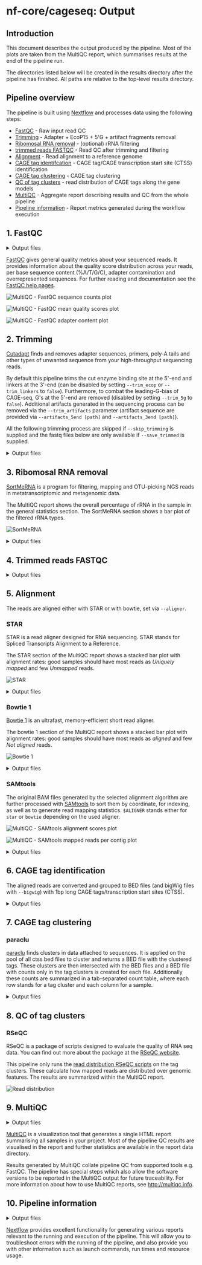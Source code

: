 # nf-core/cageseq: Output

## Introduction

This document describes the output produced by the pipeline. Most of the plots are taken from the MultiQC report, which summarises results at the end of the pipeline run.

The directories listed below will be created in the results directory after the pipeline has finished. All paths are relative to the top-level results directory.

## Pipeline overview

The pipeline is built using [Nextflow](https://www.nextflow.io/) and processes data using the following steps:

* [FastQC](#fastqc) - Raw input read QC
* [Trimming](#trimming) - Adapter + EcoP15 + 5'G + artifact fragments removal
* [Ribomosal RNA removal](#ribomosal-rna-removal) - (optional) rRNA filtering
* [trimmed reads FASTQC](#trimed-reads-fastqc) - Read QC after trimming and filtering
* [Alignment](#alignment) - Read alignment to a reference genome
* [CAGE tag identifcation](#cage-tag-grouping) - CAGE tag/CAGE transcription start site (CTSS) identification
* [CAGE tag clustering](#cage-tag-clustering) - CAGE tag clustering
* [QC of tag clusters](#cage-tag-clustering-qc) - read distribution of CAGE tags along the gene models
* [MultiQC](#multiqc) - Aggregate report describing results and QC from the whole pipeline
* [Pipeline information](#pipeline-information) - Report metrics generated during the workflow execution

## 1. FastQC

<details markdown="1">
<summary>Output files</summary>

* `fastqc/`
    * `*_fastqc.html`: FastQC report containing quality metrics.
    * `*_fastqc.zip`: Zip archive containing the FastQC report, tab-delimited data file and plot images.

</details>

[FastQC](http://www.bioinformatics.babraham.ac.uk/projects/fastqc/) gives general quality metrics about your sequenced reads. It provides information about the quality score distribution across your reads, per base sequence content (%A/T/G/C), adapter contamination and overrepresented sequences. For further reading and documentation see the [FastQC help pages](http://www.bioinformatics.babraham.ac.uk/projects/fastqc/Help/).

![MultiQC - FastQC sequence counts plot](images/mqc_fastqc_counts.png)

![MultiQC - FastQC mean quality scores plot](images/mqc_fastqc_quality.png)

![MultiQC - FastQC adapter content plot](images/mqc_fastqc_adapter.png)

## 2. Trimming

[Cutadapt](https://cutadapt.readthedocs.io/en/stable/) finds and removes adapter
sequences, primers, poly-A tails and other types of unwanted sequence from your
high-throughput sequencing reads.

By default this pipeline trims the cut enzyme binding site at the 5'-end and
linkers at the 3'-end (can be disabled by setting `--trim_ecop` or `--trim_linkers` to `false`).
Furthermore, to combat the leading-G-bias of CAGE-seq, G's at the 5'-end are removed (disabled by setting `--trim_5g` to `false`). Additional artifacts generated in the sequencing process can be removed via the `--trim_artifacts` parameter (artifact sequence are provided via `--artifacts_5end [path]` and `--artifacts_3end [path]`).

All the following trimming process are skipped if `--skip_trimming` is supplied and the fastq files below are only available if `--save_trimmed` is supplied.

<details markdown="1">
<summary>Output files</summary>

* `cutadapt/`
    * `cutadapt/logs/`: Trimming reports
    * `cutadapt/reads/`:
        * `*5g.trim.fastq.gz`: 5' G-bias corrected FastQ file.
        * `*adapter.trim.fastq.gz`: FastQ file after removal of linkers and EcoP15 site.
        * `*artifacts.trim.fastq.gz`: FastQ file without artifact sequences.

</details>

## 3. Ribomosal RNA removal

[SortMeRNA](http://bioinfo.lifl.fr/RNA/sortmerna/) is a program for filtering, mapping and OTU-picking NGS reads in metatranscriptomic and metagenomic data.

The MultiQC report shows the overall percentage of rRNA in the sample in the general statistics section. The SortMeRNA section shows a bar plot of the filtered rRNA types.

![SortMeRNA](images/sortmerna-detailed_plot.png)

<details markdown="1">
<summary>Output files</summary>

* `sortmerna/`
    * `sortmerna/logs/`: ribosomal RNA mapping reports

</details>

## 4. Trimmed reads FASTQC

<details markdown="1">
<summary>Output files</summary>

* `fastqc_post/`
    * `*post_fastqc.html`: FastQC report containing quality metrics.
    * `*post_fastqc.zip`: Zip archive containing the FastQC report, tab-delimited data file and plot images.

</details>

## 5. Alignment

The reads are aligned either with STAR or with bowtie, set via `--aligner`.

### STAR

STAR is a read aligner designed for RNA sequencing. STAR stands for Spliced Transcripts Alignment to a Reference.

The STAR section of the MultiQC report shows a stacked bar plot with alignment rates:
good samples should have most reads as _Uniquely mapped_ and few _Unmapped_ reads.

![STAR](images/star_alignment_plot.png)

<details markdown="1">
<summary>Output files</summary>

* `star/`
    * `star/star_log`
        * `*.SJ.out.tab`: File containing filtered splice junctions detected after mapping the reads.
        * `*.Log.final.out`: STAR alignment report containing the mapping results summary.
        * `*.Log.out` and `*.Log.progress.out`: STAR log files containing detailed information about the run. Typically only useful for debugging purposes.
    * `star/unmapped/`
        * `*.fastq.gz`: If `--save_unaligned` is specified, FastQ files containing unmapped reads will be placed in this directory.

</details>

### Bowtie 1

[Bowtie 1](http://bowtie-bio.sourceforge.net/index.shtml) is an ultrafast,
memory-efficient short read aligner.

The bowtie 1 section of the MultiQC report shows a stacked bar plot with
alignment rates:
good samples should have most reads as _aligned_ and few _Not aligned_ reads.

![Bowtie 1](images/bowtie1_alignment_plot.png)

<details markdown="1">
<summary>Output files</summary>

* `bowtie/`
    * `bowtie/bowtie_log`
        * `*.out`: The bowtie alignment report, contains mapping results summary
    * `bowtie/unmapped/`
        * `*.fastq.gz`: If `--save_unaligned` is specified, FastQ files containing unmapped reads will be placed in this directory.

</details>

### SAMtools

The original BAM files generated by the selected alignment algorithm are further processed with [SAMtools](http://samtools.sourceforge.net/) to sort them by coordinate, for indexing, as well as to generate read mapping statistics. `$ALIGNER` stands either for `star` or `bowtie` depending on the used aligner.

![MultiQC - SAMtools alignment scores plot](images/mqc_samtools_mapped.png)

![MultiQC - SAMtools mapped reads per contig plot](images/mqc_samtools_idxstats.png)

<details markdown="1">
<summary>Output files</summary>

* `<ALIGNER>/samtools_stats/`
    * SAMtools `<SAMPLE>.sorted.bam.flagstat`, `<SAMPLE>.sorted.bam.idxstats` and `<SAMPLE>.sorted.bam.stats` files generated from the alignment files.

</details>

## 6. CAGE tag identification

The aligned reads are converted and grouped to BED files (and bigWig files with `--bigwig`) with 1bp long CAGE tags/transcription start sites (CTSS).

<details markdown="1">
<summary>Output files</summary>

* `$ALIGNER/ctss`
    * `$ALIGNER/ctss/bed/*.ctss.bed`: A BED6 file with the mapped cage tags
    * `$ALIGNER/ctss/bigwig/*.ctss.bigWig`: A bigWig file with the mapped cage tags

</details>

## 7. CAGE tag clustering

### paraclu

[paraclu](http://cbrc3.cbrc.jp/~martin/paraclu/) finds clusters in data
attached to sequences. It is applied on the pool of all ctss bed files to cluster and returns a BED file with the clustered tags. These clusters are then intersected with the BED files and a BED file with counts only in the tag clusters is created for each file. Additionally these counts are summarized in a tab-separated count table, where each row stands for a tag cluster and each column for a sample.

<details markdown="1">
<summary>Output files</summary>

* `$ALIGNER/tag_clusters`
    * `$ALIGNER/tag_clusters/ctss.clustered.simplified.bed`: A BED6 file with the found tag clusters and their pooled expression as the score.
    * `$ALIGNER/tag_clusters/bed/*.ctss.bed_counts.bed`: A BED6 file with the expression of the tag clusters in this sample.
    * `$ALIGNER/tag_clusters/count_table.tsv`: Each column of the count table stands for one sample and each row for one tag cluster. The first column contains the tag cluster coordinates. The first row of this table is the header with "coordinates" and the sample names.

</details>

## 8. QC of tag clusters

### RSeQC

RSeQC is a package of scripts designed to evaluate the quality of RNA seq data. You can find out more about the package at the [RSeQC website](http://rseqc.sourceforge.net/).

This pipeline only runs the [read distribution RSeQC scripts]((http://rseqc.sourceforge.net/#read-distribution-py)) on the tag clusters. These calculate how mapped reads are distributed over genomic features. The results are summarized within the MultiQC report.

![Read distribution](images/rseqc_read_distribution_plot.png)

## 9. MultiQC

<details markdown="1">
<summary>Output files</summary>

* `multiqc/`
    * `multiqc_report.html`: a standalone HTML file that can be viewed in your web browser.
    * `multiqc_data/`: directory containing parsed statistics from the different tools used in the pipeline.
    * `multiqc_plots/`: directory containing static images from the report in various formats.

</details>

[MultiQC](http://multiqc.info) is a visualization tool that generates a single HTML report summarising all samples in your project. Most of the pipeline QC results are visualised in the report and further statistics are available in the report data directory.

Results generated by MultiQC collate pipeline QC from supported tools e.g. FastQC. The pipeline has special steps which also allow the software versions to be reported in the MultiQC output for future traceability. For more information about how to use MultiQC reports, see <http://multiqc.info>.

## 10. Pipeline information

<details markdown="1">
<summary>Output files</summary>

* `pipeline_info/`
    * Reports generated by Nextflow: `execution_report.html`, `execution_timeline.html`, `execution_trace.txt` and `pipeline_dag.dot`/`pipeline_dag.svg`.
    * Reports generated by the pipeline: `pipeline_report.html`, `pipeline_report.txt` and `software_versions.yml`. The `pipeline_report*` files will only be present if the `--email` / `--email_on_fail` parameter's are used when running the pipeline.
    * Reformatted samplesheet files used as input to the pipeline: `samplesheet.valid.csv`.

</details>

[Nextflow](https://www.nextflow.io/docs/latest/tracing.html) provides excellent functionality for generating various reports relevant to the running and execution of the pipeline. This will allow you to troubleshoot errors with the running of the pipeline, and also provide you with other information such as launch commands, run times and resource usage.
